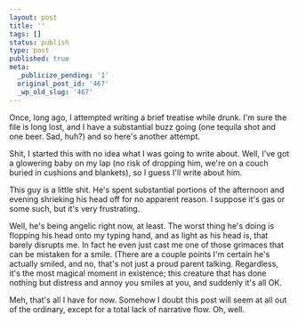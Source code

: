 ```yaml
---
layout: post
title: ''
tags: []
status: publish
type: post
published: true
meta:
  _publicize_pending: '1'
  original_post_id: '467'
  _wp_old_slug: '467'
---
```

Once, long ago, I attempted writing a brief treatise while drunk.  I'm sure the file is long lost, and I have a substantial buzz going (one tequila shot and one beer.  Sad, huh?) and so here's another attempt.

Shit, I started this with no idea what I was going to write about.  Well, I've got a glowering baby on my lap (no risk of dropping him, we're on a couch buried in cushions and blankets), so I guess I'll write about him.

This guy is a little shit.  He's spent substantial portions of the afternoon and evening shrieking his head off for no apparent reason.  I suppose it's gas or some such, but it's very frustrating.

Well, he's being angelic right now, at least.  The worst thing he's doing is flopping his head onto my typing hand, and as light as his head is, that barely disrupts me.  In fact he even just cast me one of those grimaces that can be mistaken for a smile.  (There are a couple points I'm certain he's actually smiled, and no, that's not just a proud parent talking.  Regardless, it's the most magical moment in existence; this creature that has done nothing but distress and annoy you smiles at you, and suddenly it's all OK.

Meh, that's all I have for now.  Somehow I doubt this post will seem at all out of the ordinary, except for a total lack of narrative flow.  Oh, well.
